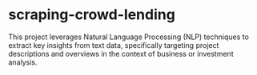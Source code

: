 # scraping-crowd-lending
This project leverages Natural Language Processing (NLP) techniques to extract key insights from text data, specifically targeting project descriptions and overviews in the context of business or investment analysis.
